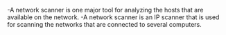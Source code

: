-A network scanner is one major tool for analyzing the hosts that are available on the network. 
-A network scanner is an IP scanner that is used for scanning the networks that are connected to several computers.

